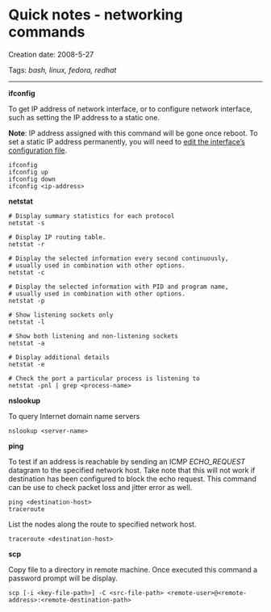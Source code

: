 # Quick notes - networking commands

Creation date: 2008-5-27

Tags: *bash, linux, fedora, redhat*

---


**ifconfig**

To get IP address of network interface, or to configure network interface, such as setting the IP address to a static one.

**Note**: IP address assigned with this command will be gone once reboot. To set a static IP address permanently, you will need to [edit the interface’s configuration file](configure-network-interface.md).

```
ifconfig
ifconfig up
ifconfig down
ifconfig <ip-address>
```

**netstat**

```
# Display summary statistics for each protocol
netstat -s

# Display IP routing table.
netstat -r

# Display the selected information every second continuously,
# usually used in combination with other options.
netstat -c

# Display the selected information with PID and program name,
# usually used in combination with other options.
netstat -p

# Show listening sockets only
netstat -l

# Show both listening and non-listening sockets
netstat -a

# Display additional details
netstat -e

# Check the port a particular process is listening to
netstat -pnl | grep <process-name>
```

**nslookup**

To query Internet domain name servers
```
nslookup <server-name>
```

**ping**

To test if an address is reachable by sending an ICMP *ECHO_REQUEST* datagram to the specified network host. Take note that this will not work if destination has been configured to block the echo request. This command can be use to check packet loss and jitter error as well.
```
ping <destination-host>
traceroute
```

List the nodes along the route to specified network host.
```
traceroute <destination-host>
```

**scp**

Copy file to a directory in remote machine. Once executed this command a password prompt will be display.
```
scp [-i <key-file-path>] -C <src-file-path> <remote-user>@<remote-address>:<remote-destination-path>
```

